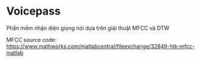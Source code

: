 # Voicepass
Phần mềm nhận diện giọng nói dựa trên giải thuật MFCC và DTW

MFCC source code: https://www.mathworks.com/matlabcentral/fileexchange/32849-htk-mfcc-matlab
